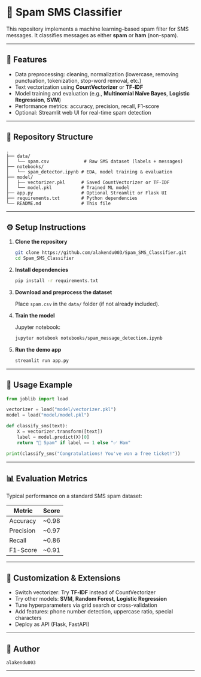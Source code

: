 # 📩 Spam SMS Classifier

This repository implements a machine learning–based spam filter for SMS messages. It classifies messages as either **spam** or **ham** (non-spam).

---

## 🔧 Features

- Data preprocessing: cleaning, normalization (lowercase, removing punctuation, tokenization, stop-word removal, etc.)
- Text vectorization using **CountVectorizer** or **TF‑IDF**
- Model training and evaluation (e.g., **Multinomial Naïve Bayes**, **Logistic Regression**, **SVM**)
- Performance metrics: accuracy, precision, recall, F1-score
- Optional: Streamlit web UI for real-time spam detection

---

## 📁 Repository Structure

```
.
├── data/
│   └── spam.csv             # Raw SMS dataset (labels + messages)
├── notebooks/
│   └── spam_detector.ipynb # EDA, model training & evaluation
├── model/
│   ├── vectorizer.pkl      # Saved CountVectorizer or TF‑IDF
│   └── model.pkl           # Trained ML model
├── app.py                  # Optional Streamlit or Flask UI
├── requirements.txt        # Python dependencies
└── README.md               # This file
```

---

## ⚙️ Setup Instructions

1. **Clone the repository**

   ```bash
   git clone https://github.com/alakendu003/Spam_SMS_Classifier.git
   cd Spam_SMS_Classifier
   ```

2. **Install dependencies**

   ```bash
   pip install -r requirements.txt
   ```

3. **Download and preprocess the dataset**

   Place `spam.csv` in the `data/` folder (if not already included).

4. **Train the model**

   Jupyter notebook:
   ```bash
   jupyter notebook notebooks/spam_message_detection.ipynb
   ```

5. **Run the demo app**

   ```bash
   streamlit run app.py
   ```

---

## 🧪 Usage Example

```python
from joblib import load

vectorizer = load("model/vectorizer.pkl")
model = load("model/model.pkl")

def classify_sms(text):
    X = vectorizer.transform([text])
    label = model.predict(X)[0]
    return "🛑 Spam" if label == 1 else "✅ Ham"

print(classify_sms("Congratulations! You've won a free ticket!"))
```

---

## 📊 Evaluation Metrics

Typical performance on a standard SMS spam dataset:

| Metric     | Score |
|------------|-------|
| Accuracy   | ~0.98 |
| Precision  | ~0.97 |
| Recall     | ~0.86 |
| F1-Score   | ~0.91 |

---

## 🔄 Customization & Extensions

- Switch vectorizer: Try **TF‑IDF** instead of CountVectorizer
- Try other models: **SVM**, **Random Forest**, **Logistic Regression**
- Tune hyperparameters via grid search or cross-validation
- Add features: phone number detection, uppercase ratio, special characters
- Deploy as API (Flask, FastAPI)

---

## 👤 Author

`alakendu003`

---
